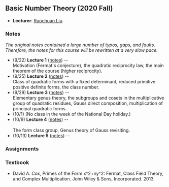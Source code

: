 ## Basic Number Theory (2020 Fall)

- **Lecturer**: [Ruochuan Liu](http://faculty.bicmr.pku.edu.cn/~ruochuan/).

### Notes

_The original notes contained a large number of typos, gaps, and faults. Therefore, the notes for this course will be rewritten at a very slow pace._

- (9/22) **Lecture 1** ([notes](././lec1.pdf)) -- <br/>
  Motivation (Fermat's conjecture), the quadratic reciprocity law, the main theorem of the course (higher reciprocity).
- (9/25) **Lecture 2** ([notes](././lec2.pdf)) -- <br/>
  Class of quadratic forms with a fixed determinant, reduced primitive positive definite forms, the class number.
- (9/29) **Lecture 3** ([notes](././lec3.pdf)) -- <br/>
  Elementary genus theory, the subgroups and cosets in the multiplicative group of quadratic residues, Gauss direct composition, multiplication of principal quadratic forms.
- (10/1) (No class in the week of the National Day holiday.)
- (10/9) **Lecture 4** ([notes](././lec4.pdf)) -- <br/>  
  The form class group, Genus theory of Gauss revisiting.
- (10/13) **Lecture 5** ([notes](././lec5.pdf)) -- <br/>  




### Assignments



### Textbook

- David A. Cox, Primes of the Form x^2+ny^2: Fermat, Class Field Theory, and Complex Multiplication. John Wiley & Sons, Incorporated. 2013.